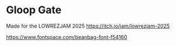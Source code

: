 # Gloop Gate

Made for the LOWREZJAM 2025
https://itch.io/jam/lowrezjam-2025

https://www.fontspace.com/beanbag-font-f54160

